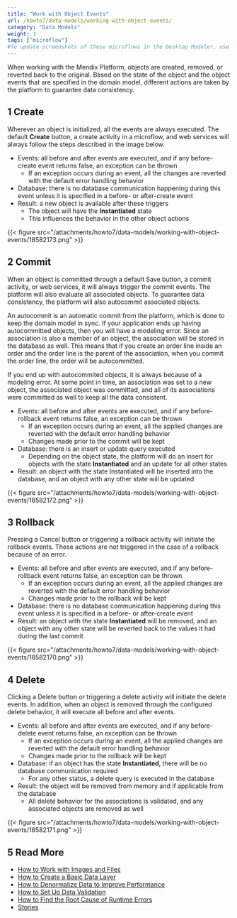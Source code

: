 ```yaml
---
title: "Work with Object Events"
url: /howto7/data-models/working-with-object-events/
category: "Data Models"
weight: 3
tags: ["microflow"]
#To update screenshots of these microflows in the Desktop Modeler, use the Microflow Screenshots app.
---
```


When working with the Mendix Platform, objects are created, removed, or reverted back to the original. Based on the state of the object and the object events that are specified in the domain model, different actions are taken by the platform to guarantee data consistency. 

## 1 Create

Wherever an object is initialized, all the events are always executed. The default **Create** button, a create activity in a microflow, and web services will always follow the steps described in the image below.

* Events: all before and after events are executed, and if any before-create event returns false, an exception can be thrown
    * If an exception occurs during an event, all the changes are reverted with the default error handling behavior
* Database: there is no database communication happening during this event unless it is specified in a before- or after-create event
* Result: a new object is available after these triggers
    * The object will have the **Instantiated** state
    * This influences the behavior in the other object actions

{{< figure src="/attachments/howto7/data-models/working-with-object-events/18582173.png" >}}

## 2 Commit

When an object is committed through a default Save button, a commit activity, or web services, it will always trigger the commit events. The platform will also evaluate all associated objects. To guarantee data consistency, the platform will also autocommit associated objects.

An autocommit is an automatic commit from the platform, which is done to keep the domain model in sync. If your application ends up having autocommitted objects, then you will have a modeling error. Since an association is also a member of an object, the association will be stored in the database as well. This means that if you create an order line inside an order and the order line is the parent of the association, when you commit the order line, the order will be autocommitted.

If you end up with autocommited objects, it is always because of a modeling error. At some point in time, an association was set to a new object, the associated object was committed, and all of its associations were committed as well to keep all the data consistent.

* Events: all before and after events are executed, and if any before-rollback event returns false, an exception can be thrown
    * If an exception occurs during an event, all the applied changes are reverted with the default error handling behavior
    * Changes made prior to the commit will be kept
* Database: there is an insert or update query executed
    * Depending on the object state, the platform will do an insert for objects with the state **Instantiated** and an update for all other states
* Result: an object with the state Instantiated will be inserted into the database, and an object with any other state will be updated

{{< figure src="/attachments/howto7/data-models/working-with-object-events/18582172.png" >}}

## 3 Rollback

Pressing a Cancel button or triggering a rollback activity will initiate the rollback events. These actions are not triggered in the case of a rollback because of an error.

* Events: all before and after events are executed, and if any before-rollback event returns false, an exception can be thrown
    * If an exception occurs during an event, all the applied changes are reverted with the default error handling behavior
    * Changes made prior to the rollback will be kept
* Database: there is no database communication happening during this event unless it is specified in a before- or after-create event
* Result: an object with the state **Instantiated** will be removed, and an object with any other state will be reverted back to the values it had during the last commit

{{< figure src="/attachments/howto7/data-models/working-with-object-events/18582170.png" >}}

## 4 Delete

Clicking a Delete button or triggering a delete activity will initiate the delete events. In addition, when an object is removed through the configured delete behavior, it will execute all before and after events.

* Events: all before and after events are executed, and if any before-delete event returns false, an exception can be thrown
    * If an exception occurs during an event, all the applied changes are reverted with the default error handling behavior
    * Changes made prior to the rollback will be kept 
* Database: if an object has the state **Instantiated**, there will be no database communication required
    * For any other status, a delete query is executed in the database
* Result: the object will be removed from memory and if applicable from the database
    * All delete behavior for the associations is validated, and any associated objects are removed as well

{{< figure src="/attachments/howto7/data-models/working-with-object-events/18582171.png" >}}

## 5 Read More

* [How to Work with Images and Files](/howto7/data-models/working-with-images-and-files/)
* [How to Create a Basic Data Layer](/howto7/data-models/create-a-basic-data-layer/)
* [How to Denormalize Data to Improve Performance](/howto7/data-models/denormalize-data-to-improve-performance/)
* [How to Set Up Data Validation](/howto7/data-models/setting-up-data-validation/)
* [How to Find the Root Cause of Runtime Errors](/howto7/monitoring-troubleshooting/finding-the-root-cause-of-runtime-errors/)
* [Stories](/developerportal/project-management/stories/)
